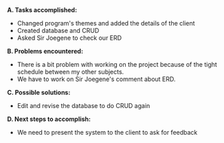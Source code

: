 **A. Tasks accomplished:** <br>
- Changed program's themes and added the details of the client<br>
- Created database and CRUD<br>
- Asked Sir Joegene to check our ERD<br>

<b>B. Problems encountered:</b> <br>
- There is a bit problem with working on the project because of the tight schedule between my other subjects.<br>
- We have to work on Sir Joegene's comment about ERD.<br>

<b>C. Possible solutions:</b> <br>
- Edit and revise the database to do CRUD again<br>

<b>D. Next steps to accomplish:</b> <br>
- We need to present the system to the client to ask for feedback<br>
